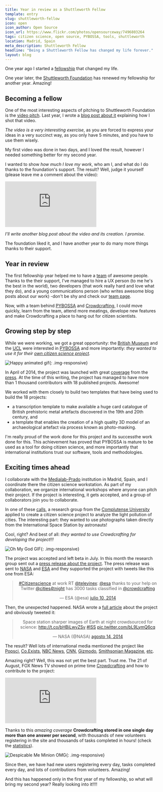 ```yaml
---
title: Year in review as a Shuttleworth Fellow 
template: entry
slug: shuttleworth-fellow
icon: open
icon_author: Open Source
icon_url: https://www.flickr.com/photos/opensourceway/7496803264
tags: citizen science, open source, PYBOSSA, tools, shuttleworth
location: Madrid, Spain
meta_description: Shuttleworth Fellow
headline: "Being a Shuttleworth Fellow has changed my life forever."
layout: blog
---
```


One year ago I started a [fellowship](http://shuttleworthfoundation.org) that
changed my life.

One year later, the [Shuttleworth
Foundation](http://shuttleworthfoundation.org) has renewed my fellowship for
another year. Amazing!

<!--more-->

## Becoming a fellow

One of the most interesting aspects of pitching to Shuttleworth Foundation is
the [video pitch](https://shuttleworthfoundation.org/applications/). Last year, 
I wrote a [blog post about it](/blog/2013/09/23/video-tutorial.html) explaining
how I shot that video.

*The video is a very interesting exercise*, as you are forced to express your
ideas in a very succinct way, as you only have 5 minutes, and you have to use
them wisely. 

My first video was done in two days, and I loved the result, however I needed
something better for my second year. 

I wanted to show *how much I love my work*,
who am I, and what do I do thanks to the foundation's support. The result?
Well, judge it yourself (please leave me a comment about the video): 

<div class="embed-responsive embed-responsive-16by9">
<iframe src='http://www.youtube.com/embed/rQ3yLqdEhvc' frameborder='0' allowfullscreen></iframe></div>

*I'll write another blog post about the video and its creation. I promise.*

The foundation liked it, and I have another year to do many more things thanks
to their support. 

## Year in review

The first fellowship year helped me to have a [team](http://pybossa.com/about/)
of awesome people. Thanks to the their support, I've managed to
hire a UX person (to me he's the best in the world), two developers (that work
really hard and love what they do), and a young communications person (who writes
awesome blog posts about our work) -don't be shy and check our [team
page](http://pybossa.com/about/).

Now, with a team behind [PYBOSSA](http://pybossa.com) and
[Crowdcrafting](http://Crowdcrafting.org), I could move quickly, learn from the
team, attend more meatings, develope new features and make Crowdcrafting a place 
to hang out for citizen scientists.

## Growing step by step

While we were working, we got a great opportunity: the [British
Museum](http://www.britishmuseum.org/) and the [UCL](http://www.ucl.ac.uk/)
were interested in [PYBOSSA](http://pybossa.com) and more importantly: *they
wanted to use it for their [own citizen science project](http://micropasts.org/).*

![Happy animated gif](http://i.giphy.com/13k4VSc3ngLPUY.gif){: .img-responsive}

In April of 2014, the project was launched with great [coverage](http://www.ucl.ac.uk/news/news-articles/0414/160414-crowdsourcing-bronze-age) 
from the
[press](http://www.theguardian.com/science/2014/aug/18/volunteers-british-museum-crowdsourcing-archeology).
At the time of this writing, the project has managed to have more than 1
thousand contributors with 18 published projects. Awesome!

We worked with them closely to build two templates that have being used to build
the 18 projects:

 * a transcription template to make available a huge card catalogue of British
     prehistoric metal artefacts discovered in the 19th and 20th century, and
 * a template that enables the creation of a high quality 3D model of an
     archaeological artefact via process known as photo-masking.

I'm really proud of the work done for this project and its successthe work done
for this. This achievement has proved that PYBOSSA is mature to be used as a
tool for doing citizen science, and more importantly that international
institutions trust our software, tools and methodologies.

## Exciting times ahead

I collaborate with the [Medialab-Prado](http://medialab-prado.es) institution
in Madrid, Spain, and I coordinate there the citizen science workstation. As
part of my collaboration, we organize international workshops where anyone can
pitch their project. If the project is interesting, it gets accepted, and a
group of collaborators join you to collaborate.

In one of these
[calls](http://medialab-prado.es/article/madridlaboratoriourbano), a research
group from the [Complutense University](http://guaix.fis.ucm.es/node/1651)
applied to create a citizen science project to analyze the light pollution of
cities. The interesting part: they wanted to use photographs taken directly
from the International Space Station by astronauts!

Cool, right? And best of all: *they wanted to use Crowdcrafting for developing
the project!!!*

![Oh My God GIF](http://i.giphy.com/QMcamps7Gzj2g.gif){: .img-responsive}

The project was accepted and left beta in July. In this month the research
group sent out a [press release about the
project](https://www.ucm.es/data/cont/media/www/pag-56948/Atlas%20de%20im%C3%A1genes%20nocturnas%20DEFbuena.pdf).
The press release was sent to [NASA](http://www.nasa.gov/) and
[ESA](http://www.esa.int/ESA) and they supported the project with
tweets like this one from ESA:

<blockquote class="twitter-tweet" lang="es" align="center"><p><a href="https://twitter.com/hashtag/Citizenscience?src=hash">#Citizenscience</a> at work RT <a href="https://twitter.com/teleyinex">@teleyinex</a>: <a href="https://twitter.com/esa">@esa</a> thanks to your help on Twitter <a href="https://twitter.com/cities4tnight">@cities4tnight</a> has 3000 tasks classified in <a href="https://twitter.com/crowdcrafting">@crowdcrafting</a></p>&mdash; ESA (@esa) <a href="https://twitter.com/esa/status/487228335018475521">julio 10, 2014</a></blockquote>
<script async src="//platform.twitter.com/widgets.js" charset="utf-8"></script>


Then, the unexpected happened. NASA wrote a [full
article](http://www.nasa.gov/mission_pages/station/research/news/crowdsourcing_night_images/#.U-zmA_ldWSo)
about the project and obviously tweeted it:

<blockquote class="twitter-tweet" lang="es" align="center"><p>Space station sharper images of Earth at night crowdsourced for science: <a href="http://t.co/bHBiLwvZSv">http://t.co/bHBiLwvZSv</a>   <a href="https://twitter.com/hashtag/ISS?src=hash">#ISS</a> <a href="http://t.co/bL9LymQ6cq">pic.twitter.com/bL9LymQ6cq</a></p>&mdash; NASA (@NASA) <a href="https://twitter.com/NASA/status/499963958552711168">agosto 14, 2014</a></blockquote>
<script async src="//platform.twitter.com/widgets.js" charset="utf-8"></script>


The result? Well lots of international media mentioned the project like
[Popsci](http://www.popsci.com/blog-network/do-try-home/join-crowd),
[Co.Exists](http://www.fastcoexist.com/3033228/these-incredible-photos-from-astronauts-show-the-brightest-cities-on-earth),
[NBC
News](http://www.nbcnews.com/science/space/scientists-want-you-help-crowdsource-night-lights-n181116),
[CNN](http://edition.cnn.com/2014/08/17/tech/nasa-earth-images-help-needed/index.html?hpt=hp_t2),
[Gizmodo](http://gizmodo.com/), [Smithsonian
Magazine](http://www.smithsonianmag.com/smart-news/help-nasa-out-looking-beautiful-pictures-space-180952407/?no-ist),
[etc](http://pybossa.com/press/).

Amazing right? Well, this was not yet the best part. Trust me. The 21 of
August, FOX News TV showed on prime time
[Crowdcrafting](http://crowdcrafting.org) and how to contribute to the
project:

<div class="embed-responsive embed-responsive-16by9">
<iframe src='https://video.foxnews.com/v/video-embed.html?video_id=3742323090001' style='border:0'></iframe></div>

Thanks to this *amazing coverage* **Crowdcrafting stored in one single day more than one
answer per second**, with thousands of new volunteers registering in the site
and thousands of tasks completed in hours! (check the
[statistics](http://crowdcrafting.org/app/darkskies/stats)).

![Despicable Me Minion OMG](http://i.giphy.com/CHyxN9bNkMc3S.gif){: .img-responsive}

Since then, we have had new users registering every day, tasks completed every
day, and lots of contributions from volunteers. Amazing!

And this has happened only in the first year of my fellowship, so what will
bring my second year? Really looking into it!!!!
